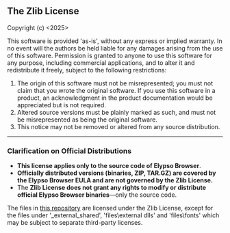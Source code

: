## The Zlib License

Copyright (c) <2025> <Lost Empire Entertainment>

This software is provided 'as-is', without any express or implied warranty.
In no event will the authors be held liable for any damages arising from the use of this software.
Permission is granted to anyone to use this software for any purpose,
including commercial applications, and to alter it and redistribute it freely,
subject to the following restrictions:

1. The origin of this software must not be misrepresented; you must not claim that you wrote the original software. If you use this software in a product, an acknowledgment in the product documentation would be appreciated but is not required.
2. Altered source versions must be plainly marked as such, and must not be misrepresented as being the original software.
3. This notice may not be removed or altered from any source distribution.

---

### **Clarification on Official Distributions**
- **This license applies only to the source code of Elypso Browser**.  
- **Officially distributed versions (binaries, ZIP, TAR.GZ) are covered by the Elypso Browser EULA and are not governed by the Zlib License.**  
- The **Zlib License does not grant any rights to modify or distribute official Elypso Browser binaries**—only the source code.

The files in [this repository](https://github.com/Lost-Empire-Entertainment/Elypso-browser) are licensed under the Zlib License, except for the files under '_external_shared', 'files\external dlls' and 'files\fonts' which may be subject to separate third-party licenses.
